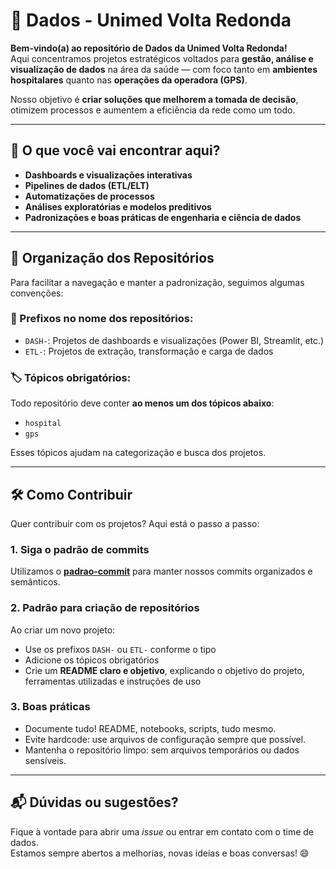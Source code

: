 # 🏥 Dados - Unimed Volta Redonda

**Bem-vindo(a) ao repositório de Dados da Unimed Volta Redonda!**  
Aqui concentramos projetos estratégicos voltados para **gestão, análise e visualização de dados** na área da saúde — com foco tanto em **ambientes hospitalares** quanto nas **operações da operadora (GPS)**.

Nosso objetivo é **criar soluções que melhorem a tomada de decisão**, otimizem processos e aumentem a eficiência da rede como um todo.

---

## 🚀 O que você vai encontrar aqui?

- **Dashboards e visualizações interativas**
- **Pipelines de dados (ETL/ELT)**
- **Automatizações de processos**
- **Análises exploratórias e modelos preditivos**
- **Padronizações e boas práticas de engenharia e ciência de dados**

---

## 📌 Organização dos Repositórios

Para facilitar a navegação e manter a padronização, seguimos algumas convenções:

### 🔖 Prefixos no nome dos repositórios:
- `DASH-`: Projetos de dashboards e visualizações (Power BI, Streamlit, etc.)
- `ETL-`: Projetos de extração, transformação e carga de dados


### 🏷️ Tópicos obrigatórios:
Todo repositório deve conter **ao menos um dos tópicos abaixo**:
- `hospital`
- `gps`

Esses tópicos ajudam na categorização e busca dos projetos.

---

## 🛠️ Como Contribuir

Quer contribuir com os projetos? Aqui está o passo a passo:

### 1. Siga o padrão de commits
Utilizamos o [**padrao-commit**](https://github.com/iuryescano/padroes-de-commits) para manter nossos commits organizados e semânticos.

### 2. Padrão para criação de repositórios
Ao criar um novo projeto:
- Use os prefixos `DASH-` ou `ETL-` conforme o tipo
- Adicione os tópicos obrigatórios
- Crie um **README claro e objetivo**, explicando o objetivo do projeto, ferramentas utilizadas e instruções de uso

### 3. Boas práticas
- Documente tudo! README, notebooks, scripts, tudo mesmo.
- Evite hardcode: use arquivos de configuração sempre que possível.
- Mantenha o repositório limpo: sem arquivos temporários ou dados sensíveis.

---

## 📬 Dúvidas ou sugestões?

Fique à vontade para abrir uma *issue* ou entrar em contato com o time de dados.  
Estamos sempre abertos a melhorias, novas ideias e boas conversas! 😄
